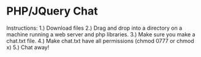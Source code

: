 PHP/JQuery Chat
===
Instructions:
1.) Download files
2.) Drag and drop into a directory on a machine running a web server and php libraries.
3.) Make sure you make a chat.txt file.
4.) Make chat.txt have all permissions (chmod 0777 or chmod x)
5.) Chat away!
